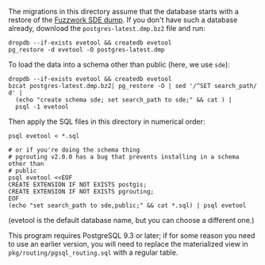 The migrations in this directory assume that the database starts with a restore
of the [Fuzzwork SDE dump][1]. If you don't have such a database already,
download the `postgres-latest.dmp.bz2` file and run:
```
dropdb --if-exists evetool && createdb evetool
pg_restore -d evetool -O postgres-latest.dmp
```

To load the data into a schema other than public (here, we use `sde`):

```
dropdb --if-exists evetool && createdb evetool
bzcat postgres-latest.dmp.bz2| pg_restore -O | sed '/^SET search_path/ d' |
  (echo "create schema sde; set search_path to sde;" && cat ) |
  psql -1 evetool
```

Then apply the SQL files in this directory in numerical order:
```
psql evetool < *.sql

# or if you're doing the schema thing
# pgrouting v2.0.0 has a bug that prevents installing in a schema other than
# public
psql evetool <<EOF
CREATE EXTENSION IF NOT EXISTS postgis;
CREATE EXTENSION IF NOT EXISTS pgrouting;
EOF
(echo "set search_path to sde,public;" && cat *.sql) | psql evetool
```

(evetool is the default database name, but you can choose a different one.)

This program requires PostgreSQL 9.3 or later; if for some reason you need to
use an earlier version, you will need to replace the materialized view in
`pkg/routing/pgsql_routing.sql` with a regular table.

[1]: https://www.fuzzwork.co.uk/dump/
